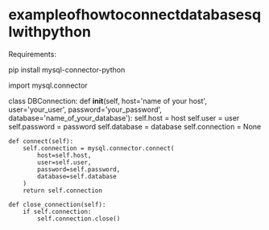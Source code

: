 # exampleofhowtoconnectdatabasesqlwithpython

Requirements:

pip install mysql-connector-python



import mysql.connector

class DBConnection:
    def __init__(self, host='name of your host', user='your_user', password='your_password', database='name_of_your_database'):
        self.host =  host
        self.user = user
        self.password = password
        self.database = database
        self.connection = None

    def connect(self):
        self.connection = mysql.connector.connect(
            host=self.host,
            user=self.user,
            password=self.password,
            database=self.database
        )
        return self.connection

    def close_connection(self):
        if self.connection:
            self.connection.close()

